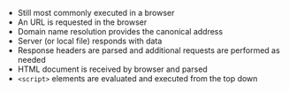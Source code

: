 * Still most commonly executed in a browser
* An URL is requested in the browser
* Domain name resolution provides the canonical address
* Server (or local file) responds with data
* Response headers are parsed and additional requests are performed as needed
* HTML document is received by browser and parsed
* `<script>` elements are evaluated and executed from the top down